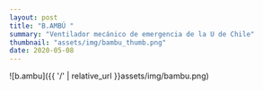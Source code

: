 ```yaml
---
layout: post
title: "B.AMBÚ "
summary: "Ventilador mecánico de emergencia de la U de Chile"
thumbnail: "assets/img/bambu_thumb.png"
date: 2020-05-08
---
```



![b.ambu]({{ '/' | relative_url }}assets/img/bambu.png)
